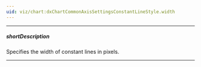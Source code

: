 ```yaml
---
uid: viz/chart:dxChartCommonAxisSettingsConstantLineStyle.width
---
```

---
##### shortDescription
Specifies the width of constant lines in pixels.

---

